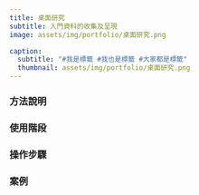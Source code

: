 ```yaml
---
title: 桌面研究
subtitle: 入門資料的收集及呈現
image: assets/img/portfolio/桌面研究.png

caption:
  subtitle: "#我是標籤 #我也是標籤 #大家都是標籤"
  thumbnail: assets/img/portfolio/桌面研究.png
---
```

### 方法說明

### 使用階段

### 操作步驟

### 案例



